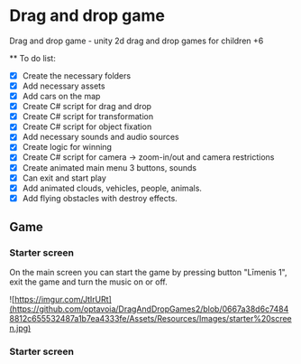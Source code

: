 # Drag and drop game
Drag and drop game - unity 2d drag and drop games for children +6

** To do list:
- [x] Create the necessary folders
- [x] Add necessary assets
- [x] Add cars on the map
- [x] Create C# script for drag and drop
- [x] Create C# script for transformation
- [x] Create C# script for object fixation
- [x] Add necessary sounds and audio sources
- [x] Create logic for winning
- [x] Create C# script for camera -> zoom-in/out and camera restrictions
- [x] Create animated main menu 3 buttons, sounds
- [x] Can exit and start play
- [x] Add animated clouds, vehicles, people, animals.
- [x] Add flying obstacles with destroy effects.

## Game
### Starter screen

On the main screen you can start the game by pressing button "Līmenis 1", exit the game and turn the music on or off.

![https://imgur.com/JtIrURt](https://github.com/optavoia/DragAndDropGames2/blob/0667a38d6c74848812c655532487a1b7ea4333fe/Assets/Resources/Images/starter%20screen.jpg)

### Starter screen
